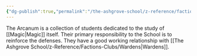 ```yaml
---
{"dg-publish":true,"permalink":"/the-ashgrove-school/z-reference/factions-clubs/arcanum/"}
---
```


The Arcanum is a collection of students dedicated to the study of [[Magic\|Magic]] itself. Their primary responsibility to the School is to reinforce the defenses. They have a good working relationship with [[The Ashgrove School/z-Reference/Factions-Clubs/Wardens\|Wardens]].